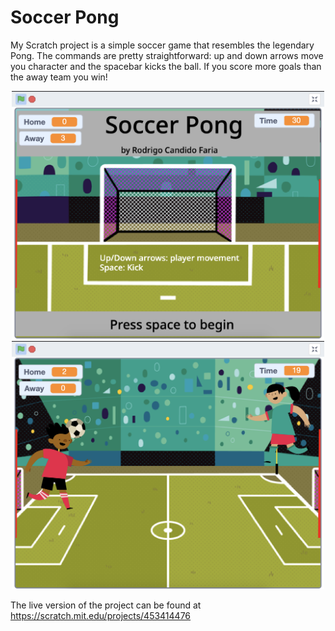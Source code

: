 # Soccer Pong

My Scratch project is a simple soccer game that resembles the legendary Pong. The commands are pretty straightforward: up and down arrows move you character and the spacebar kicks the ball. If you score more goals than the away team you win!

<p align="center">
  <img src="https://raw.githubusercontent.com/rfaria/CS50x/main/Week%200%20%7C%20Scratch/soccer_pong_1.png" width="500" title="Soccer Pong | CS50x">
  <img src="https://raw.githubusercontent.com/rfaria/CS50x/main/Week%200%20%7C%20Scratch/soccer_pong_2.png" width="500" title="Soccer Pong | CS50x">
</p>

The live version of the project can be found at https://scratch.mit.edu/projects/453414476
